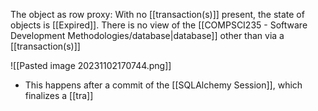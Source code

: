 The object as row proxy:
	With no [[transaction(s)]] present, the state of objects is [[Expired]]. There is no view of the [[COMPSCI235 - Software Development Methodologies/database|database]] other than via a [[transaction(s)]]

![[Pasted image 20231102170744.png]]
- This happens after a commit of the [[SQLAlchemy Session]], which finalizes a [[tra]]